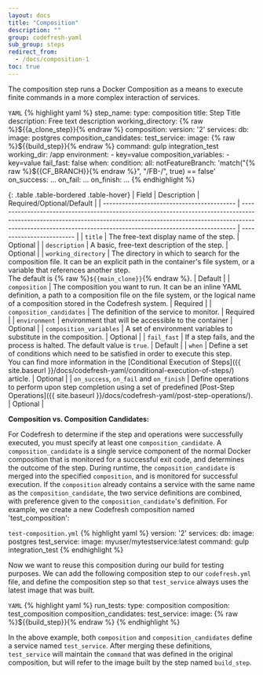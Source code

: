 ```yaml
---
layout: docs
title: "Composition"
description: ""
group: codefresh-yaml
sub_group: steps
redirect_from:
  - /docs/composition-1
toc: true
---
```

The composition step runs a Docker Composition as a means to execute finite commands in a more complex interaction of services.

  `YAML`
{% highlight yaml %}
step_name:
  type: composition
  title: Step Title
  description: Free text description
  working_directory: {% raw %}${{a_clone_step}}{% endraw %}
  composition:
    version: '2'
    services:
      db:
        image: postgres
  composition_candidates:
    test_service:
      image: {% raw %}${{build_step}}{% endraw %}
      command: gulp integration_test
      working_dir: /app
      environment:
        - key=value
  composition_variables:
    - key=value
  fail_fast: false
  when:
    condition:
      all:
        notFeatureBranch: 'match("{% raw %}${{CF_BRANCH}}{% endraw %}", "/FB-/", true) == false'
  on_success:
    ...
  on_fail:
    ...
  on_finish:
    ...
{% endhighlight %}

{: .table .table-bordered .table-hover}
| Field                                      | Description                                                                                                                                                                                                                              | Required/Optional/Default |
| ------------------------------------------ | ---------------------------------------------------------------------------------------------------------------------------------------------------------------------------------------------------------------------------------------- | ------------------------- |
| `title`                                    | The free-text display name of the step.                                                                                                                                                                                                  | Optional                  |
| `description`                              | A basic, free-text description of the step.                                                                                                                                                                                              | Optional                  |
| `working_directory`                        | The directory in which to search for the composition file. It can be an explicit path in the container's file system, or a variable that references another step.<br> The default is {% raw %}`${{main_clone}}`{% endraw %}.               | Default                   |
| `composition`                              | The composition you want to run. It can be an inline YAML definition, a path to a composition file on the file system, or the logical name of a composition stored in the Codefresh system.                                              | Required                  |
| `composition_candidates`                   | The definition of the service to monitor.                                                                                                                                                                                                | Required                  |
| `environment`                              | environment that will be accessible to the container                                                                                                                                                                                     | Optional                  |
| `composition_variables`                    | A set of environment variables to substitute in the composition.                                                                                                                                                                         | Optional                  |
| `fail_fast`                                | If a step fails, and the process is halted. The default value is `true`.                                                                                                                                                                 | Default                   |
| `when`                                     | Define a set of conditions which need to be satisfied in order to execute this step.<br>You can find more information in the [Conditional Execution of Steps]({{ site.baseurl }}/docs/codefresh-yaml/conditional-execution-of-steps/) article.                               | Optional                  |
| `on_success`, `on_fail` and `on_finish`    | Define operations to perform upon step completion using a set of predefined [Post-Step Operations]({{ site.baseurl }}/docs/codefresh-yaml/post-step-operations/).                                                                                                            | Optional                  |

**Composition vs. Composition Candidates:**

For Codefresh to determine if the step and operations were successfully executed, you must specify at least one `composition_candidate`.
A `composition_candidate` is a single service component of the normal Docker composition that is monitored for a successful exit code, and determines the outcome of the step. During runtime, the `composition_candidate` is merged into the specified `composition`, and is monitored for successful execution.
If the `composition` already contains a service with the same name as the `composition_candidate`, the two service definitions are combined, with preference given to the `composition_candidate`'s definition.
For example, we create a new Codefresh composition named 'test_composition':

  `test-composition.yml`
{% highlight yaml %}
version: '2'
  services:
    db:
      image: postgres
    test_service:
      image: myuser/mytestservice:latest
      command: gulp integration_test
{% endhighlight %}

Now we want to reuse this composition during our build for testing purposes.
We can add the following composition step to our `codefresh.yml` file, and define the composition step so that `test_service` always uses the latest image that was built.

  `YAML`
{% highlight yaml %}
run_tests:
  type: composition
  composition: test_composition
  composition_candidates:
    test_service:
      image: {% raw %}${{build_step}}{% endraw %}
{% endhighlight %}

In the above example, both `composition` and `composition_candidates` define a service named `test_service`. After merging these definitions, `test_service` will maintain the `command` that was defined in the original composition, but will refer to the image built by the step named `build_step`.
